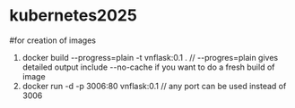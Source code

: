 # kubernetes2025

#for creation of images
1. docker build --progress=plain -t vnflask:0.1 . // --progres=plain gives detailed output include --no-cache if you want to do a fresh build of image
2. docker run -d -p 3006:80 vnflask:0.1 // any port can be used instead of 3006
